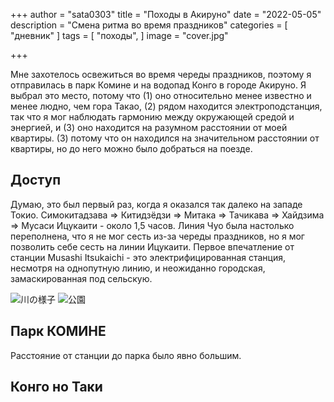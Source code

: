 +++
author = "sata0303"
title = "Походы в Акируно"
date = "2022-05-05"
description = "Смена ритма во время праздников"
categories = [
    "дневник"
]
tags = [
    "походы",
]
image = "cover.jpg"

+++

Мне захотелось освежиться во время череды праздников, поэтому я отправилась в парк Комине и на водопад Конго в городе Акируно. Я выбрал это место, потому что (1) оно относительно менее известно и менее людно, чем гора Такао, (2) рядом находится электроподстанция, так что я мог наблюдать гармонию между окружающей средой и энергией, и (3) оно находится на разумном расстоянии от моей квартиры. (3) потому что он находился на значительном расстоянии от квартиры, но до него можно было добраться на поезде.

<!--more-->


## Доступ
Думаю, это был первый раз, когда я оказался так далеко на западе Токио. Симокитадзава => Китидзёдзи => Митака => Тачикава => Хайдзима => Мусаси Ицукаити - около 1,5 часов. Линия Чуо была настолько переполнена, что я не мог сесть из-за череды праздников, но я мог позволить себе сесть на линии Ицукаити. Первое впечатление от станции Musashi Itsukaichi - это электрифицированная станция, несмотря на однопутную линию, и неожиданно городская, замаскированная под сельскую.

![川の様子](https://live.staticflickr.com/65535/52057979417_361e916825_o_d.jpg)
![公園](https://live.staticflickr.com/65535/52059050403_b0b5b5d13c_o_d.jpg)


## Парк КОМИНЕ
Расстояние от станции до парка было явно большим.


## Конго но Таки
